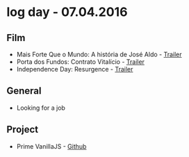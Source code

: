 # log day - 07.04.2016

## Film

- Mais Forte Que o Mundo: A história de José Aldo - [Trailer](https://www.youtube.com/watch?v=_HSALa86blI)
- Porta dos Fundos: Contrato Vitalício - [Trailer](https://www.youtube.com/watch?v=jL_5_opc21k)
- Independence Day: Resurgence - [Trailer](https://www.youtube.com/watch?v=LwgF3bmQ1rE)


## General 

- Looking for a job


## Project

- Prime VanillaJS - [Github](https://github.com/prime-solutions/prime-vanillajs)
